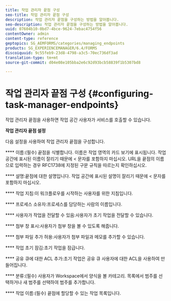 ```yaml
---
title: 작업 관리자 끝점 구성
seo-title: 작업 관리자 끝점 구성
description: 작업 관리자 끝점을 구성하는 방법을 알아봅니다.
seo-description: 작업 관리자 끝점을 구성하는 방법을 알아봅니다.
uuid: 07604b10-0bd7-4bce-9624-7ebac4754f56
contentOwner: admin
content-type: reference
geptopics: SG_AEMFORMS/categories/managing_endpoints
products: SG_EXPERIENCEMANAGER/6.4/FORMS
discoiquuid: 9c55feb9-23d8-4798-a3c5-70ec736df3ad
translation-type: tm+mt
source-git-commit: d04e08e105bba2e6c92d93bcb58839f1b5307bd8

---
```



# 작업 관리자 끝점 구성 {#configuring-task-manager-endpoints}

작업 관리자 끝점을 사용하면 작업 공간 사용자가 서비스를 호출할 수 있습니다.

**작업 관리자 끝점 설정**

다음 설정을 사용하여 작업 관리자 끝점을 구성합니다.

**** 이름:(필수) 끝점을 식별합니다. 이름은 작업 영역의 카드 보기에 표시됩니다. 작업 공간에 표시된 이름이 잘리기 때문에 &lt; 문자를 포함하지 마십시오. URL을 끝점의 이름으로 입력하는 경우 RFC1738에 지정된 구문 규칙을 따르는지 확인하십시오.

**** 설명:끝점에 대한 설명입니다. 작업 공간에 표시된 설명이 잘리기 때문에 &lt; 문자를 포함하지 마십시오.

**** 작업 지침:이 워크플로우를 시작하는 사용자를 위한 지침입니다.

**** 프로세스 소유자:프로세스를 담당하는 사람의 이름입니다.

**** 사용자가 작업을 전달할 수 있음:사용자가 초기 작업을 전달할 수 있습니다.

**** 첨부 창 표시:사용자가 첨부 창을 볼 수 있도록 해줍니다.

**** 첨부 파일 추가 허용:사용자가 첨부 파일과 메모를 추가할 수 있습니다.

**** 작업 초기 잠김:초기 작업을 잠급니다.

**** 공유 큐에 대한 ACL 추가:초기 작업은 공유 큐 사용자에 대한 ACL을 사용하여 만들어집니다.

**** 분류:(필수) 사용자가 Workspace에서 양식을 볼 카테고리. 목록에서 범주를 선택하거나 새 범주를 선택하여 범주를 추가합니다.

**** 작업 이름:(필수) 끝점에 할당할 수 있는 작업 목록입니다.
